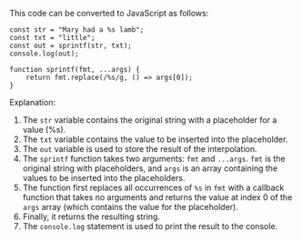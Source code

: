 This code can be converted to JavaScript as follows:
```
const str = "Mary had a %s lamb";
const txt = "little";
const out = sprintf(str, txt);
console.log(out);

function sprintf(fmt, ...args) {
    return fmt.replace(/%s/g, () => args[0]);
}
```
Explanation:

1. The `str` variable contains the original string with a placeholder for a value (%s).
2. The `txt` variable contains the value to be inserted into the placeholder.
3. The `out` variable is used to store the result of the interpolation.
4. The `sprintf` function takes two arguments: `fmt` and `...args`. `fmt` is the original string with placeholders, and `args` is an array containing the values to be inserted into the placeholders.
5. The function first replaces all occurrences of `%s` in `fmt` with a callback function that takes no arguments and returns the value at index 0 of the `args` array (which contains the value for the placeholder).
6. Finally, it returns the resulting string.
7. The `console.log` statement is used to print the result to the console.

